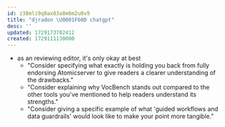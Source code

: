 ```yaml
---
id: z38mli9q0ax83a8m6m2u0v9
title: "djradon \U0001F60D chatgpt"
desc: ''
updated: 1729173702412
created: 1729111130000
---
```


- as an reviewing editor, it's only okay at best
  - "Consider specifying what exactly is holding you back from fully endorsing Atomicserver to give readers a clearer understanding of the drawbacks."
  - "Consider explaining why VocBench stands out compared to the other tools you've mentioned to help readers understand its strengths."
  - "Consider giving a specific example of what 'guided workflows and data guardrails' would look like to make your point more tangible."